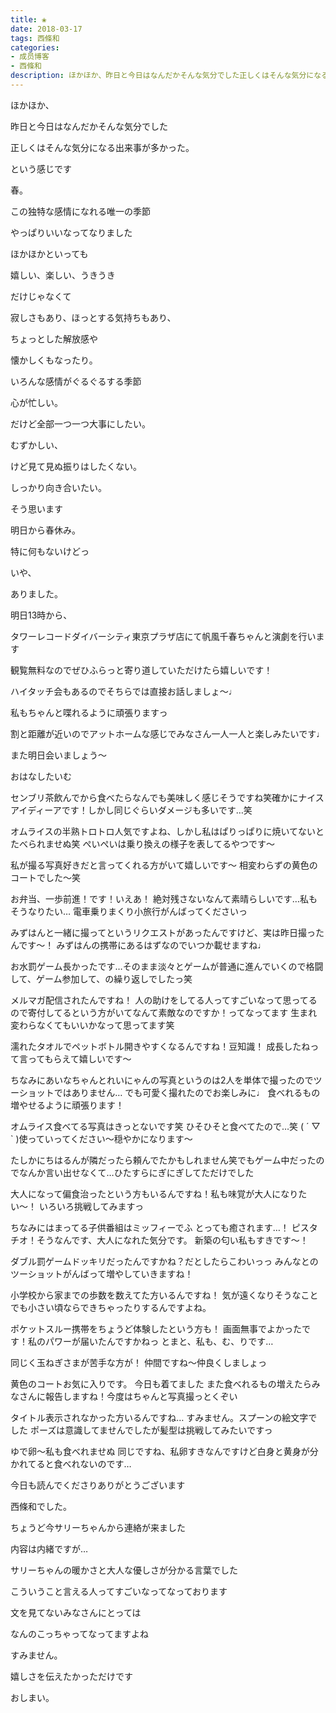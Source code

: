 ```yaml
---
title: ❀
date: 2018-03-17
tags: 西條和
categories: 
- 成员博客
- 西條和
description: ほかほか、昨日と今日はなんだかそんな気分でした正しくはそんな気分になる出来事が多かった。という感じです春。この独特な感情になれる唯一の季...
---
```













ほかほか、










昨日と今日はなんだかそんな気分でした










正しくはそんな気分になる出来事が多かった。









という感じです








春。







この独特な感情になれる唯一の季節









やっぱりいいなってなりました











ほかほかといっても





嬉しい、楽しい、うきうき






だけじゃなくて






寂しさもあり、ほっとする気持ちもあり、







ちょっとした解放感や






懐かしくもなったり。







いろんな感情がぐるぐるする季節








心が忙しい。










だけど全部一つ一つ大事にしたい。







むずかしい、










けど見て見ぬ振りはしたくない。






しっかり向き合いたい。







そう思います


















明日から春休み。







特に何もないけどっ











いや、




ありました。








明日13時から、


タワーレコードダイバーシティ東京プラザ店にて帆風千春ちゃんと演劇を行います







観覧無料なのでぜひふらっと寄り道していただけたら嬉しいです！








ハイタッチ会もあるのでそちらでは直接お話しましょ〜♩







私もちゃんと喋れるように頑張りますっ







割と距離が近いのでアットホームな感じでみなさん一人一人と楽しみたいです♩









また明日会いましょう〜










おはなしたいむ






センブリ茶飲んでから食べたらなんでも美味しく感じそうですね笑確かにナイスアイディーアです！しかし同じぐらいダメージも多いです…笑








オムライスの半熟トロトロ人気ですよね、しかし私はぱりっぱりに焼いてないとたべられませぬ笑
ぺいぺいは乗り換えの様子を表してるやつです〜







私が撮る写真好きだと言ってくれる方がいて嬉しいです〜
相変わらずの黄色のコートでした〜笑







お弁当、一歩前進！です！いえあ！
絶対残さないなんて素晴らしいです…私もそうなりたい…
電車乗りまくり小旅行がんばってくださいっ





みずはんと一緒に撮ってというリクエストがあったんですけど、実は昨日撮ったんです〜！
みずはんの携帯にあるはずなのでいつか載せますね♩






お水罰ゲーム長かったです…そのまま淡々とゲームが普通に進んでいくので格闘して、ゲーム参加して、の繰り返しでしたっ笑






メルマガ配信されたんですね！
人の助けをしてる人ってすごいなって思ってるので寄付してるという方がいてなんて素敵なのですか！ってなってます
生まれ変わらなくてもいいかなって思ってます笑






濡れたタオルでペットボトル開きやすくなるんですね！豆知識！
成長したねって言ってもらえて嬉しいです〜





ちなみにあいなちゃんとれいにゃんの写真というのは2人を単体で撮ったのでツーショットではありません…
でも可愛く撮れたのでお楽しみに♩
食べれるもの増やせるように頑張ります！






オムライス食べてる写真はきっとないです笑
ひそひそと食べてたので…笑
( ´ ▽ ` )使っていってください〜穏やかになります〜





たしかにちはるんが隣だったら頼んでたかもしれません笑でもゲーム中だったのでなんか言い出せなくて…ひたすらにぎにぎしてただけでした







大人になって偏食治ったという方もいるんですね！私も味覚が大人になりたい〜！
いろいろ挑戦してみますっ





ちなみにはまってる子供番組はミッフィーでふ
とっても癒されます…！
ピスタチオ！そうなんです、大人になれた気分です。
新築の匂い私もすきです〜！







ダブル罰ゲームドッキリだったんですかね？だとしたらこわいっっ
みんなとのツーショットがんばって増やしていきますね！






小学校から家までの歩数を数えてた方いるんですね！
気が遠くなりそうなことでも小さい頃ならできちゃったりするんですよね。






ポケットスルー携帯をちょうど体験したという方も！
画面無事でよかったです！私のパワーが届いたんですかねっ
とまと、私も、む、りです…





同じく玉ねぎさまが苦手な方が！
仲間ですね〜仲良くしましょっ




黄色のコートお気に入りです。
今日も着てました
また食べれるもの増えたらみなさんに報告しますね！今度はちゃんと写真撮っとくぞい






タイトル表示されなかった方いるんですね…
すみません。スプーンの絵文字でした
ポーズは意識してませんでしたが髪型は挑戦してみたいですっ





ゆで卵〜私も食べれませぬ
同じですね、私卵すきなんですけど白身と黄身が分かれてると食べれないのです…





今日も読んでくださりありがとうございます







西條和でした。







ちょうど今サリーちゃんから連絡が来ました








内容は内緒ですが…








サリーちゃんの暖かさと大人な優しさが分かる言葉でした








こういうこと言える人ってすごいなってなっております









文を見てないみなさんにとっては



なんのこっちゃってなってますよね






すみません。


嬉しさを伝えたかっただけです












おしまい。



